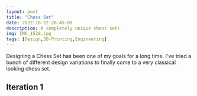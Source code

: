```yaml
---
layout: post
title: "Chess Set"
date: 2022-10-22 20:45:00 
description: A completely unique chess set!
img: IMG_1528.jpg
tags: [Design,3D-Printing,Engineering]
---
```


Designing a Chess Set has been one of my goals for a long time. I've tried a bunch of different design variations to finally come to a very classical looking chess set.



## Iteration 1

